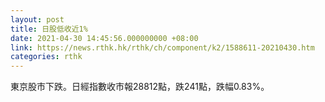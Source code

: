 ```yaml
---
layout: post
title: 日股低收近1%
date: 2021-04-30 14:45:56.000000000 +08:00
link: https://news.rthk.hk/rthk/ch/component/k2/1588611-20210430.htm
categories: rthk
---
```


東京股市下跌。日經指數收市報28812點，跌241點，跌幅0.83%。
